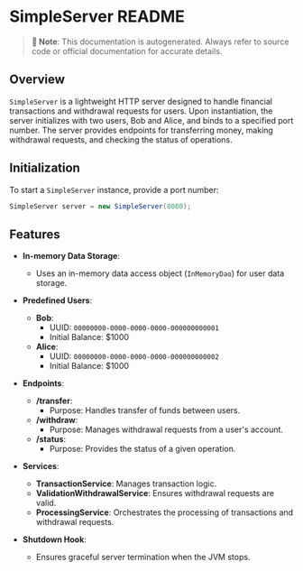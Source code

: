 # SimpleServer README

> **🚨 Note**: This documentation is autogenerated. Always refer to source code or official documentation for accurate details.

## Overview
`SimpleServer` is a lightweight HTTP server designed to handle financial transactions and withdrawal requests for users. Upon instantiation, the server initializes with two users, Bob and Alice, and binds to a specified port number. The server provides endpoints for transferring money, making withdrawal requests, and checking the status of operations.

## Initialization

To start a `SimpleServer` instance, provide a port number:
```java
SimpleServer server = new SimpleServer(8080);
```

## Features

- **In-memory Data Storage**: 
  - Uses an in-memory data access object (`InMemoryDao`) for user data storage.

- **Predefined Users**: 
  - **Bob**: 
    - UUID: `00000000-0000-0000-0000-000000000001`
    - Initial Balance: $1000
  - **Alice**: 
    - UUID: `00000000-0000-0000-0000-000000000002`
    - Initial Balance: $1000

- **Endpoints**: 
  - **/transfer**: 
    - Purpose: Handles transfer of funds between users.
  - **/withdraw**: 
    - Purpose: Manages withdrawal requests from a user's account.
  - **/status**: 
    - Purpose: Provides the status of a given operation.

- **Services**: 
  - **TransactionService**: Manages transaction logic.
  - **ValidationWithdrawalService**: Ensures withdrawal requests are valid.
  - **ProcessingService**: Orchestrates the processing of transactions and withdrawal requests.

- **Shutdown Hook**: 
  - Ensures graceful server termination when the JVM stops.
